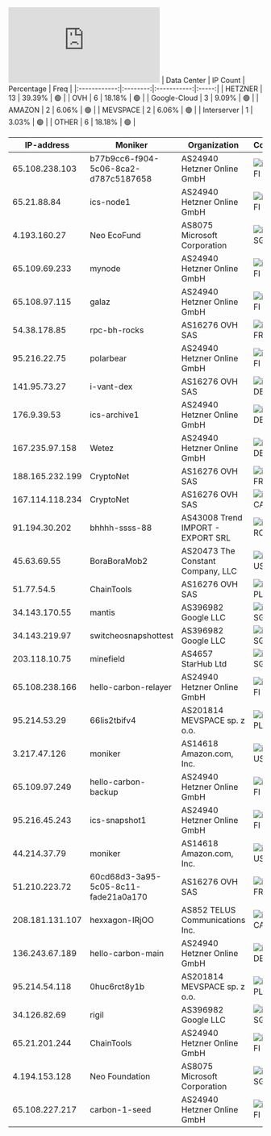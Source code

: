 ![Diagramm](https://github.com/obajay/StateSync-snapshots/blob/main/Projects/Carbon/1/README.md)
| Data Center | IP Count | Percentage | Freq |
|:------------:|:--------:|:-----------:|:-----:|
| HETZNER | 13 | 39.39% | 🟢 |
| OVH | 6 | 18.18% | 🟢 |
| Google-Cloud | 3 | 9.09% | 🟢 |
| AMAZON | 2 | 6.06% | 🟢 |
| MEVSPACE | 2 | 6.06% | 🟢 |
| Interserver | 1 | 3.03% | 🟢 |
| OTHER | 6 | 18.18% | 🟢 |

<!-- START_TABLE -->
| IP-address | Moniker | Organization | Country | City |
|-------------|---------|---------------|---------|------|
| 65.108.238.103 | b77b9cc6-f904-5c06-8ca2-d787c5187658 | AS24940 Hetzner Online GmbH | ![image](https://raw.githubusercontent.com/obajay/FlagKit/master/Assets/SVG/FI.svg) FI | Helsinki |
| 65.21.88.84 | ics-node1 | AS24940 Hetzner Online GmbH | ![image](https://raw.githubusercontent.com/obajay/FlagKit/master/Assets/SVG/FI.svg) FI | Helsinki |
| 4.193.160.27 | Neo EcoFund | AS8075 Microsoft Corporation | ![image](https://raw.githubusercontent.com/obajay/FlagKit/master/Assets/SVG/SG.svg) SG | Singapore |
| 65.109.69.233 | mynode | AS24940 Hetzner Online GmbH | ![image](https://raw.githubusercontent.com/obajay/FlagKit/master/Assets/SVG/FI.svg) FI | Helsinki |
| 65.108.97.115 | galaz | AS24940 Hetzner Online GmbH | ![image](https://raw.githubusercontent.com/obajay/FlagKit/master/Assets/SVG/FI.svg) FI | Helsinki |
| 54.38.178.85 | rpc-bh-rocks | AS16276 OVH SAS | ![image](https://raw.githubusercontent.com/obajay/FlagKit/master/Assets/SVG/FR.svg) FR | Lille |
| 95.216.22.75 | polarbear | AS24940 Hetzner Online GmbH | ![image](https://raw.githubusercontent.com/obajay/FlagKit/master/Assets/SVG/FI.svg) FI | Helsinki |
| 141.95.73.27 | i-vant-dex | AS16276 OVH SAS | ![image](https://raw.githubusercontent.com/madebybowtie/FlagKit/master/Assets/SVG/DE.svg) DE | Frankfurt am Main |
| 176.9.39.53 | ics-archive1 | AS24940 Hetzner Online GmbH | ![image](https://raw.githubusercontent.com/madebybowtie/FlagKit/master/Assets/SVG/DE.svg) DE | Falkenstein |
| 167.235.97.158 | Wetez | AS24940 Hetzner Online GmbH | ![image](https://raw.githubusercontent.com/madebybowtie/FlagKit/master/Assets/SVG/DE.svg) DE | Falkenstein |
| 188.165.232.199 | CryptoNet | AS16276 OVH SAS | ![image](https://raw.githubusercontent.com/obajay/FlagKit/master/Assets/SVG/FR.svg) FR | Lille |
| 167.114.118.234 | CryptoNet | AS16276 OVH SAS | ![image](https://raw.githubusercontent.com/obajay/FlagKit/master/Assets/SVG/CA.svg) CA | Beauharnois |
| 91.194.30.202 | bhhhh-ssss-88 | AS43008 Trend IMPORT - EXPORT SRL | ![image](https://raw.githubusercontent.com/obajay/FlagKit/master/Assets/SVG/RO.svg) RO | Bucharest |
| 45.63.69.55 | BoraBoraMob2 | AS20473 The Constant Company, LLC | ![image](https://raw.githubusercontent.com/obajay/FlagKit/master/Assets/SVG/US.svg) US | Elk Grove Village |
| 51.77.54.5 | ChainTools | AS16276 OVH SAS | ![image](https://raw.githubusercontent.com/obajay/FlagKit/master/Assets/SVG/PL.svg) PL | Warsaw |
| 34.143.170.55 | mantis | AS396982 Google LLC | ![image](https://raw.githubusercontent.com/obajay/FlagKit/master/Assets/SVG/SG.svg) SG | Singapore |
| 34.143.219.97 | switcheosnapshottest | AS396982 Google LLC | ![image](https://raw.githubusercontent.com/obajay/FlagKit/master/Assets/SVG/SG.svg) SG | Singapore |
| 203.118.10.75 | minefield | AS4657 StarHub Ltd | ![image](https://raw.githubusercontent.com/obajay/FlagKit/master/Assets/SVG/SG.svg) SG | Singapore |
| 65.108.238.166 | hello-carbon-relayer | AS24940 Hetzner Online GmbH | ![image](https://raw.githubusercontent.com/obajay/FlagKit/master/Assets/SVG/FI.svg) FI | Helsinki |
| 95.214.53.29 | 66lis2tbifv4 | AS201814 MEVSPACE sp. z o.o. | ![image](https://raw.githubusercontent.com/obajay/FlagKit/master/Assets/SVG/PL.svg) PL | Warsaw |
| 3.217.47.126 | moniker | AS14618 Amazon.com, Inc. | ![image](https://raw.githubusercontent.com/obajay/FlagKit/master/Assets/SVG/US.svg) US | Ashburn |
| 65.109.97.249 | hello-carbon-backup | AS24940 Hetzner Online GmbH | ![image](https://raw.githubusercontent.com/obajay/FlagKit/master/Assets/SVG/FI.svg) FI | Helsinki |
| 95.216.45.243 | ics-snapshot1 | AS24940 Hetzner Online GmbH | ![image](https://raw.githubusercontent.com/obajay/FlagKit/master/Assets/SVG/FI.svg) FI | Helsinki |
| 44.214.37.79 | moniker | AS14618 Amazon.com, Inc. | ![image](https://raw.githubusercontent.com/obajay/FlagKit/master/Assets/SVG/US.svg) US | Ashburn |
| 51.210.223.72 | 60cd68d3-3a95-5c05-8c11-fade21a0a170 | AS16276 OVH SAS | ![image](https://raw.githubusercontent.com/obajay/FlagKit/master/Assets/SVG/FR.svg) FR | Lille |
| 208.181.131.107 | hexxagon-IRjOO | AS852 TELUS Communications Inc. | ![image](https://raw.githubusercontent.com/obajay/FlagKit/master/Assets/SVG/CA.svg) CA | Coquitlam |
| 136.243.67.189 | hello-carbon-main | AS24940 Hetzner Online GmbH | ![image](https://raw.githubusercontent.com/madebybowtie/FlagKit/master/Assets/SVG/DE.svg) DE | Gunzenhausen |
| 95.214.54.118 | 0huc6rct8y1b | AS201814 MEVSPACE sp. z o.o. | ![image](https://raw.githubusercontent.com/obajay/FlagKit/master/Assets/SVG/PL.svg) PL | Warsaw |
| 34.126.82.69 | rigil | AS396982 Google LLC | ![image](https://raw.githubusercontent.com/obajay/FlagKit/master/Assets/SVG/SG.svg) SG | Singapore |
| 65.21.201.244 | ChainTools | AS24940 Hetzner Online GmbH | ![image](https://raw.githubusercontent.com/obajay/FlagKit/master/Assets/SVG/FI.svg) FI | Helsinki |
| 4.194.153.128 | Neo Foundation | AS8075 Microsoft Corporation | ![image](https://raw.githubusercontent.com/obajay/FlagKit/master/Assets/SVG/SG.svg) SG | Singapore |
| 65.108.227.217 | carbon-1-seed | AS24940 Hetzner Online GmbH | ![image](https://raw.githubusercontent.com/obajay/FlagKit/master/Assets/SVG/FI.svg) FI | Helsinki |

<!-- END_TABLE -->